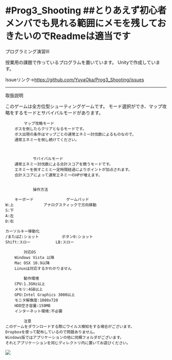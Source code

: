 #Prog3_Shooting
##とりあえず初心者メンバでも見れる範囲にメモを残しておきたいのでReadmeは適当です
==============

プログラミング演習Ⅲ

授業用の課題で作っているプログラムを置いています。
Unityで作成しています。

Issueリンク→https://github.com/YuyaOka/Prog3_Shooting/issues

-----------------------------------------------
取扱説明

このゲームは全方位型シューティングゲームです。
モード選択ができ、マップ攻略をするモードとサバイバルモードがあります。
	

			マップ攻略モード
		ボスを倒したらクリアとなるモードです。
		ボス出現の条件はマップごとの通常エネミー討伐数によるものなので、
		通常エネミーを倒し続けてください。
	
	
	
				サバイバルモード
		通常エネミー討伐数による合計スコアを競うモードです。
		エネミーを倒すことと一定時間経過によりポイントが加点されます。
		合計スコアによって通常エネミーのHPが増えます。


				操作方法
		
		キーボード　　　　　		ゲームパッド
	W:上				アナログスティックで方向移動	
	S:下
	A:左
	D:右
	
	カーソルキー移動化
	/またはZ:ショット			ボタン0:ショット
	Shift:スロー			LB:スロー

			対応OS
		Windows Vista 以降
		Mac OSX 10.9以降
		Linuxは対応するかわかりません

			動作環境
		CPU:1.3GHz以上
		メモリ:4GB以上
		GPU:Intel Graphics 3000以上
		モニタ解像度:1080x720
		HDD空き容量:150MB
		インターネット環境:不必要

			注意
	このゲームをダウンロードする際にウイルス検知をする場合がございます。
	Dropboxを使って配布しているので問題ありません。
	Windows版ではアプリケーションの他に同梱フォルダがございます。
	それとアプリケーションを同じディレクトリ内に置いてお遊びください。

<img src="https://dl.dropboxusercontent.com/u/66352470/GitHub/PlaySetting.JPG">

